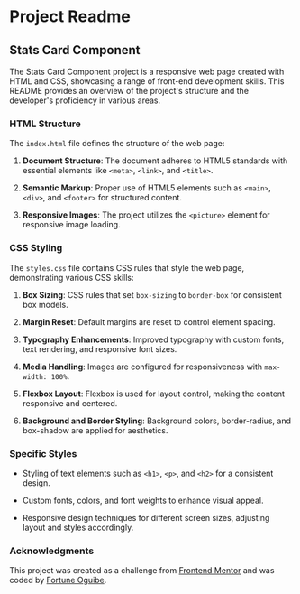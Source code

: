 # Project Readme

## Stats Card Component

The Stats Card Component project is a responsive web page created with HTML and CSS, showcasing a range of front-end development skills. This README provides an overview of the project's structure and the developer's proficiency in various areas.

### HTML Structure

The `index.html` file defines the structure of the web page:

1. **Document Structure**: The document adheres to HTML5 standards with essential elements like `<meta>`, `<link>`, and `<title>`.

2. **Semantic Markup**: Proper use of HTML5 elements such as `<main>`, `<div>`, and `<footer>` for structured content.

3. **Responsive Images**: The project utilizes the `<picture>` element for responsive image loading.

### CSS Styling

The `styles.css` file contains CSS rules that style the web page, demonstrating various CSS skills:

1. **Box Sizing**: CSS rules that set `box-sizing` to `border-box` for consistent box models.

2. **Margin Reset**: Default margins are reset to control element spacing.

3. **Typography Enhancements**: Improved typography with custom fonts, text rendering, and responsive font sizes.

4. **Media Handling**: Images are configured for responsiveness with `max-width: 100%`.

5. **Flexbox Layout**: Flexbox is used for layout control, making the content responsive and centered.

6. **Background and Border Styling**: Background colors, border-radius, and box-shadow are applied for aesthetics.

### Specific Styles

- Styling of text elements such as `<h1>`, `<p>`, and `<h2>` for a consistent design.

- Custom fonts, colors, and font weights to enhance visual appeal.

- Responsive design techniques for different screen sizes, adjusting layout and styles accordingly.

### Acknowledgments

This project was created as a challenge from [Frontend Mentor](https://www.frontendmentor.io/solutions/stats-card-component-UTTySxOrvf) and was coded by [Fortune Oguibe](https://github.com/foguibe).
